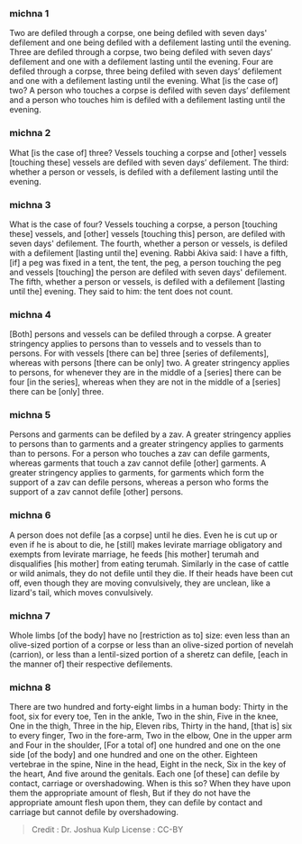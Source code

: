 
### michna 1
Two are defiled through a corpse, one being defiled with seven days' defilement and one being defiled with a defilement lasting until the evening. Three are defiled through a corpse, two being defiled with seven days’ defilement and one with a defilement lasting until the evening. Four are defiled through a corpse, three being defiled with seven days’ defilement and one with a defilement lasting until the evening. What [is the case of] two? A person who touches a corpse is defiled with seven days’ defilement and a person who touches him is defiled with a defilement lasting until the evening.

### michna 2
What [is the case of] three? Vessels touching a corpse and [other] vessels [touching these] vessels are defiled with seven days’ defilement. The third: whether a person or vessels, is defiled with a defilement lasting until the evening.

### michna 3
What is the case of four?  Vessels touching a corpse, a person [touching these] vessels, and [other] vessels [touching this] person, are defiled with seven days' defilement. The fourth, whether a person or vessels, is defiled with a defilement [lasting until the] evening. Rabbi Akiva said: I have a fifth, [if] a peg  was fixed in a tent, the tent,  the peg, a person touching the peg  and vessels [touching] the person  are defiled with seven days' defilement. The fifth, whether a person or vessels, is defiled with a defilement [lasting until the] evening. They said to him: the tent does not count.

### michna 4
[Both] persons and vessels can be defiled through a corpse. A greater stringency applies to persons than to vessels and to vessels than to persons. For with vessels [there can be] three [series of defilements], whereas with persons [there can be only] two. A greater stringency applies to persons, for whenever they are in the middle of a [series] there can be four [in the series], whereas when they are not in the middle of a [series] there can be [only] three.

### michna 5
Persons and garments can be defiled by a zav. A greater stringency applies to persons than to garments and a greater stringency applies to garments than to persons. For a person who touches a zav can defile garments, whereas garments that touch a zav cannot defile [other] garments. A greater stringency applies to garments, for garments which form the support of a zav can defile persons, whereas a person who forms the support of a zav cannot defile [other] persons.

### michna 6
A person does not defile [as a corpse] until he dies. Even he is cut up or even if he is about to die, he [still] makes levirate marriage obligatory and exempts from levirate marriage, he feeds [his mother]  terumah and disqualifies [his mother] from eating terumah. Similarly in the case of cattle or wild animals, they do not defile until they die. If their heads have been cut off, even though they are moving convulsively, they are unclean, like a lizard's tail, which moves convulsively.

### michna 7
Whole limbs  [of the body] have no [restriction as to] size: even less than an olive-sized portion of a corpse or less than an olive-sized portion of nevelah (carrion), or less than a lentil-sized portion of a sheretz can defile,  [each in the manner of] their respective defilements.

### michna 8
There are two hundred and forty-eight limbs in a human body: Thirty in the foot, six for every toe, Ten in the ankle, Two in the shin, Five in the knee, One in the thigh, Three in the hip, Eleven ribs, Thirty in the hand, [that is] six to every finger, Two in the fore-arm, Two in the elbow, One in the upper arm and Four in the shoulder, [For a total of] one hundred and one on the one side [of the body] and one hundred and one on the other. Eighteen vertebrae in the spine, Nine in the head, Eight in the neck, Six in the key of the heart, And five around the genitals. Each one [of these] can defile by contact, carriage or overshadowing. When is this so? When they have upon them the appropriate amount of flesh, But if they do not have the appropriate amount flesh upon them, they can defile by contact and carriage but cannot defile by overshadowing.

>Credit : Dr. Joshua Kulp
>License : CC-BY